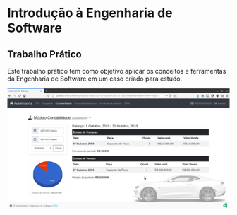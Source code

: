 # Introdução à Engenharia de Software

## Trabalho Prático

Este trabalho prático tem como objetivo aplicar os conceitos e ferramentas da Engenharia de Software em um caso criado para estudo.

![Captura](https://github.com/Durfan/ufsj-tp-autoimports/blob/master/docs/captura.png)
